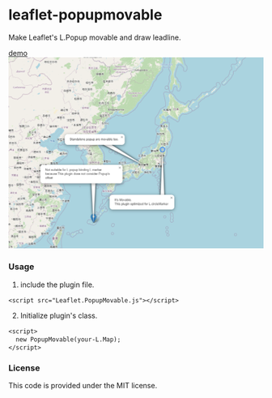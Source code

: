 # leaflet-popupmovable
Make Leaflet's L.Popup movable and draw leadline.

[demo](https://wrwrh.github.io/leaflet-popupmovable/Demo/index.html)
![demo image](./Demo/demo.PNG)

### Usage
1. include the plugin file.
```
<script src="Leaflet.PopupMovable.js"></script>
```
2. Initialize plugin's class.
```
<script>
  new PopupMovable(your-L.Map);
</script>
```
### License
This code is provided under the MIT license.
